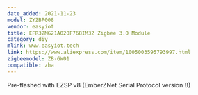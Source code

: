 ```yaml
---
date_added: 2021-11-23
model: ZYZBP008
vendor: easyiot
title: EFR32MG21A020F768IM32 Zigbee 3.0 Module
category: diy
mlink: www.easyiot.tech
link: https://www.aliexpress.com/item/1005003595793997.html
zigbeemodel: ZB-GW01
compatible: zha
---
```


Pre-flashed with EZSP v8 (EmberZNet Serial Protocol version 8)


